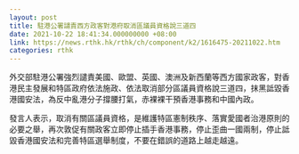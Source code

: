 ```yaml
---
layout: post
title: 駐港公署譴責西方政客對港府取消區議員資格說三道四
date: 2021-10-22 18:41:34.000000000 +08:00
link: https://news.rthk.hk/rthk/ch/component/k2/1616475-20211022.htm
categories: rthk
---
```


外交部駐港公署強烈譴責美國、歐盟、英國、澳洲及新西蘭等西方國家政客，對香港民主發展和特區政府依法施政、依法取消部分區議員資格說三道四，抹黑詆毀香港國安法，為反中亂港分子撐腰打氣，赤裸裸干預香港事務和中國內政。

發言人表示，取消有關區議員資格，是維護特區憲制秩序、落實愛國者治港原則的必要之舉，再次敦促有關政客立即停止插手香港事務，停止歪曲一國兩制，停止詆毀香港國安法和完善特區選舉制度，不要在錯誤的道路上越走越遠。
